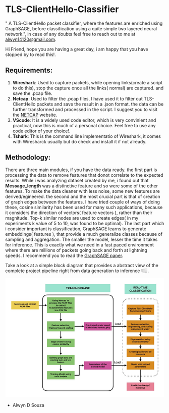 # TLS-ClientHello-Classifier

" A TLS-ClientHello packet classifier, where the features are enriched using GraphSAGE, before classification using a quite simple two layered neural network.", in case of any doubts feel free to reach out to me at [alwyn14120@gmail.com](mailto:alwyn14120@gmail.com).

Hi Friend, hope you are having a great day, i am happy that you have stopped by to read this!.

## Requirements: 

1. <b>Wireshark</b>: Used to capture packets, while opening links(create a script to do this), stop the capture once all the links( normal) are captured. and save the .pcap file.
2. <b>Netcap</b>: Used to filter the .pcap files, I have used it to filter out TLS-ClientHello packets and save the result in a .json format. the data can be further transformed and processed in the script. I suggest you to visit the [NETCAP](https://netcap.io) website.
3. <b>VScode</b>: It is a widely used code editor, which is very convinient and practical, now this is much of a personal choice. Feel free to use any code editor of your choice!.
4. <b>Tshark</b>: This is the command line implementatio of Wireshark, it comes with Wiresharck usually but do check and install it if not already.

## Methodology:

There are three main modules, if you have the data ready. the first part is processing the data to remove features that donot correlate to the expected results. While i was analyzing dataset created by me, i found out that <b>Message_length</b> was a distinctive feature and so were some of the other features. To make the data cleaner with less noise, some new features are derived/egineered. the second and the most crucial part is that of creation of graph edges between the features. I have tried couple of ways of doing these, cosine similarity has been used for many such applications, because it considers the direction of vectors( feature vectors ), rather than their magnitude. Top-k similar nodes are used to create edges( in my experiments k value of 5 to 10, was found to be optimal). The last part which i consider important is classification, GraphSAGE learns to generate embeddings( features ), that provide a much generalize classes because of sampling and aggregation. The smaller the model, lesser the time it takes for inference. This is exactly what we need in a fast paced environment where there are millions of packets going back and forth at lightning speeds. I recommend you to read the [GraphSAGE paper](https://arxiv.org/abs/1706.02216).

Take a look at a simple block diagram that provides a abstract view of the complete project pipeline right from data generation to inference 👇🏼.

![Block Diagram](/proposed_architecture.jpg)

- Alwyn D Souza



